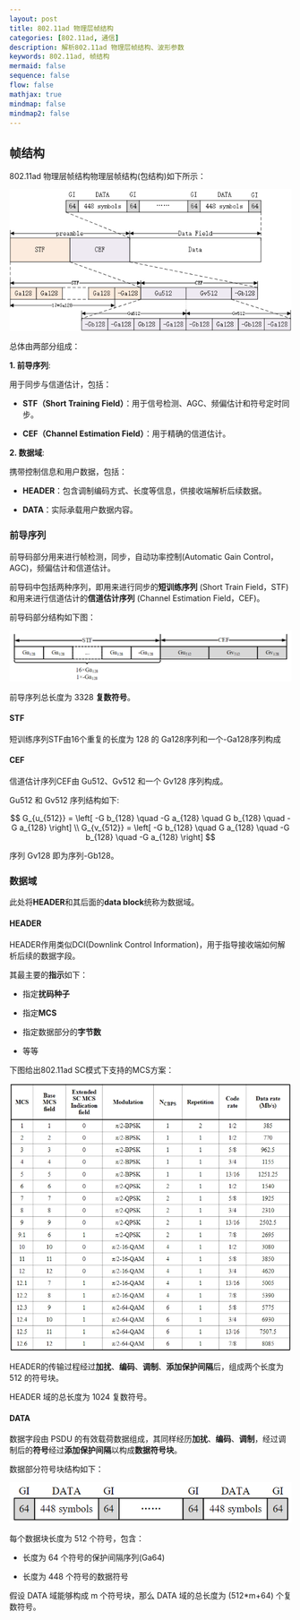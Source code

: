 ```yaml
---
layout: post
title: 802.11ad 物理层帧结构
categories: [802.11ad, 通信]
description: 解析802.11ad 物理层帧结构、波形参数
keywords: 802.11ad, 帧结构
mermaid: false
sequence: false
flow: false
mathjax: true
mindmap: false
mindmap2: false
---
```


## 帧结构

802.11ad 物理层帧结构物理层帧结构(包结构)如下所示：

![帧结构](/images\802.11ad学习\总帧结构.png)

总体由两部分组成：

**1. 前导序列**:

用于同步与信道估计，包括：

- **STF（Short Training Field）**：用于信号检测、AGC、频偏估计和符号定时同步。

- **CEF（Channel Estimation Field）**：用于精确的信道估计。

**2. 数据域**:

携带控制信息和用户数据，包括：

- **HEADER**：包含调制编码方式、长度等信息，供接收端解析后续数据。
  
- **DATA**：实际承载用户数据内容。

### 前导序列

前导码部分用来进行帧检测，同步，自动功率控制(Automatic Gain Control，AGC)，频偏估计和信道估计。

前导码中包括两种序列，即用来进行同步的**短训练序列** (Short Train Field，STF) 和用来进行信道估计的**信道估计序列** (Channel Estimation Field，CEF)。

前导码部分结构如下图：

![前导序列](/images\802.11ad学习\前导.png)

前导序列总长度为 3328 **复数符号**。

#### STF

短训练序列STF由16个重复的长度为 128 的 Ga128序列和一个-Ga128序列构成

#### CEF

信道估计序列CEF由 Gu512、Gv512 和一个 Gv128 序列构成。

Gu512 和 Gv512 序列结构如下:

$$
G_{u_{512}} = \left[ -G b_{128} \quad -G a_{128} \quad G b_{128} \quad -G a_{128} \right] \\
G_{v_{512}} = \left[ -G b_{128} \quad G a_{128} \quad -G b_{128} \quad -G a_{128} \right]
$$

序列 Gv128 即为序列-Gb128。

### 数据域

此处将**HEADER**和其后面的**data block**统称为数据域。

#### HEADER

HEADER作用类似DCI(Downlink Control Information)，用于指导接收端如何解析后续的数据字段。

其最主要的**指示**如下：

- 指定**扰码种子**
  
- 指定**MCS**

- 指定数据部分的**字节数**

- 等等

下图给出802.11ad SC模式下支持的MCS方案：

![MCS](/images\802.11ad学习\HEADERMCS.png)

HEADER的传输过程经过**加扰**、**编码**、**调制**、**添加保护间隔**后，组成两个长度为 512 的符号块。

HEADER 域的总长度为 1024 复数符号。

#### DATA

数据字段由 PSDU 的有效载荷数据组成，其同样经历**加扰**、**编码**、**调制**，经过调制后的**符号**经过**添加保护间隔**以构成**数据符号块**。

数据部分符号块结构如下：

![符号块结构](/images\802.11ad学习\符号块结构.png)

每个数据块长度为 512 个符号，包含：

- 长度为 64 个符号的保护间隔序列(Ga64)

- 长度为 448 个符号的数据符号

假设 DATA 域能够构成 m 个符号块，那么 DATA 域的总长度为 (512*m+64) 个复数符号。
